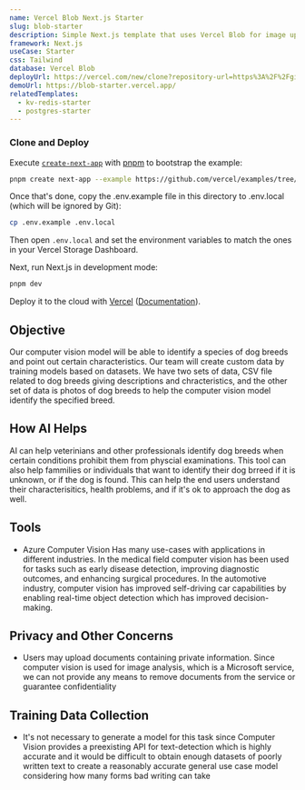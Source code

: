 ```yaml
---
name: Vercel Blob Next.js Starter
slug: blob-starter
description: Simple Next.js template that uses Vercel Blob for image uploads
framework: Next.js
useCase: Starter
css: Tailwind
database: Vercel Blob
deployUrl: https://vercel.com/new/clone?repository-url=https%3A%2F%2Fgithub.com%2Fvercel%2Fexamples%2Ftree%2Fmain%2Fstorage%2Fblob-starter&project-name=blob-starter&repository-name=blob-starter&demo-title=Vercel%20Blob%20Next.js%20Starter&demo-description=Simple%20Next.js%20template%20that%20uses%20Vercel%20Blob%20for%20image%20uploads&demo-url=https%3A%2F%2Fblob-starter.vercel.app%2F&demo-image=https%3A%2F%2Fblob-starter.vercel.app%2Fopengraph-image.png&stores=%5B%7B"type"%3A"blob"%7D%5D
demoUrl: https://blob-starter.vercel.app/
relatedTemplates:
  - kv-redis-starter
  - postgres-starter
---
```



### Clone and Deploy

Execute [`create-next-app`](https://github.com/vercel/next.js/tree/canary/packages/create-next-app) with [pnpm](https://pnpm.io/installation) to bootstrap the example:

```bash
pnpm create next-app --example https://github.com/vercel/examples/tree/main/storage/blob-starter
```

Once that's done, copy the .env.example file in this directory to .env.local (which will be ignored by Git):

```bash
cp .env.example .env.local
```

Then open `.env.local` and set the environment variables to match the ones in your Vercel Storage Dashboard.

Next, run Next.js in development mode:

```bash
pnpm dev
```

Deploy it to the cloud with [Vercel](https://vercel.com/new?utm_source=github&utm_medium=readme&utm_campaign=vercel-examples) ([Documentation](https://nextjs.org/docs/deployment)).

## Objective
Our computer vision model will be able to identify a species of dog breeds and point out certain characteristics. Our team will create custom data by training models based on datasets. We have two sets of data, CSV file related to dog breeds giving descriptions and chracteristics, and the other set of data is photos of dog breeds to help the computer vision model identify the specified breed.  

## How AI Helps
AI can help veterinians and other professionals identify dog breeds when certain conditions prohibit them from physcial examinations. This tool can also help fammilies or individuals that want to identify their dog brreed if it is unknown, or if the dog is found. This can help the end users understand their characterisitics, health problems, and if it's ok to approach the dog as well. 

## Tools
- Azure Computer Vision
Has many use-cases with applications in different industries. In the medical field computer vision has been used for tasks such as early disease detection, improving diagnostic outcomes, and enhancing surgical procedures. In the automotive industry, computer vision has improved self-driving car capabilities by enabling real-time object detection which has improved decision-making.

## Privacy and Other Concerns
- Users may upload documents containing private information. Since computer vision is used for image analysis, which is a Microsoft service, we can not provide any means to remove documents from the service or guarantee confidentiality

## Training Data Collection
- It's not necessary to generate a model for this task since Computer Vision provides a preexisting API for text-detection which is highly accurate and it would be difficult to obtain enough datasets of poorly written text to create a reasonably accurate general use case model considering how many forms bad writing can take

